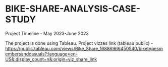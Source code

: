 # BIKE-SHARE-ANALYSIS-CASE-STUDY

Project Timeline - May 2023-June 2023

The project is done using Tableau. Project vizzes link (tableau public) - https://public.tableau.com/views/Bike_Share_16886966450540/biketypesmembersandcasuals?:language=en-US&:display_count=n&:origin=viz_share_link
